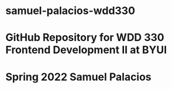 # samuel-palacios-wdd330
# GitHub Repository for WDD 330 Frontend Development II at BYUI
# Spring 2022 Samuel Palacios